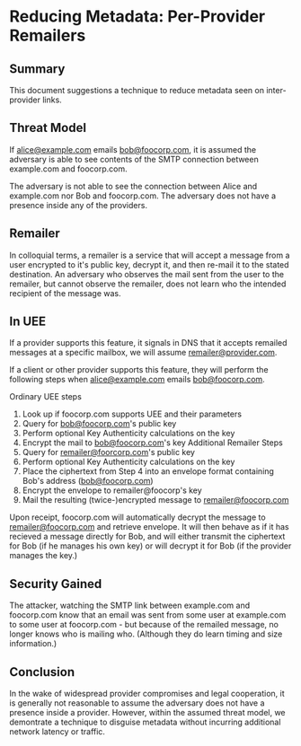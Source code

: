 Reducing Metadata: Per-Provider Remailers
=====================================================================


Summary
---------------------------------------------------------------------
This document suggestions a technique to reduce metadata seen on 
inter-provider links.


Threat Model
---------------------------------------------------------------------
If alice@example.com emails bob@foocorp.com, it is assumed the 
adversary is able to see contents of the SMTP connection between 
example.com and foocorp.com.  

The adversary is not able to see the connection between Alice and 
example.com nor Bob and foocorp.com.  The adversary does not have a 
presence inside any of the providers.


Remailer
---------------------------------------------------------------------
In colloquial terms, a remailer is a service that will accept a 
message from a user encrypted to it's public key, decrypt it, and 
then re-mail it to the stated destination.  An adversary who observes
the mail sent from the user to the remailer, but cannot observe the 
remailer, does not learn who the intended recipient of the message 
was.


In UEE
---------------------------------------------------------------------
If a provider supports this feature, it signals in DNS that it 
accepts remailed messages at a specific mailbox, we will assume 
remailer@provider.com.

If a client or other provider supports this feature, they will 
perform the following steps when alice@example.com emails 
bob@foocorp.com.

Ordinary UEE steps
 1. Look up if foocorp.com supports UEE and their parameters
 2. Query for bob@foocorp.com's public key
 3. Perform optional Key Authenticity calculations on the key
 4. Encrypt the mail to bob@foocorp.com's key
Additional Remailer Steps
 5. Query for remailer@foorcorp.com's public key
 6. Perform optional Key Authenticity calculations on the key
 7. Place the ciphertext from Step 4 into an envelope format 
    containing Bob's address (bob@foocorp.com)
 7. Encrypt the envelope to remailer@foocorp's key
 8. Mail the resulting (twice-)encrypted message to 
    remailer@foocorp.com

Upon receipt, foocorp.com will automatically decrypt the message to
remailer@foocorp.com and retrieve envelope.  It will then behave as 
if it has recieved a message directly for Bob, and will either 
transmit the ciphertext for Bob (if he manages his own key) or will
decrypt it for Bob (if the provider manages the key.)


Security Gained
---------------------------------------------------------------------
The attacker, watching the SMTP link between example.com and 
foocorp.com know that an email was sent from some user at example.com
to some user at foocorp.com - but because of the remailed message,
no longer knows who is mailing who.  (Although they do learn timing 
and size information.)
    
    
Conclusion
---------------------------------------------------------------------
In the wake of widespread provider compromises and legal cooperation,
it is generally not reasonable to assume the adversary does not have
a presence inside a provider.  However, within the assumed threat 
model, we demontrate a technique to disguise metadata without 
incurring additional network latency or traffic.